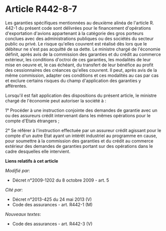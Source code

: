 # Article R442-8-7

Les garanties spécifiques mentionnées au deuxième alinéa de l'article R. 442-1 du présent code sont délivrées pour le
financement d'opérations d'exportation d'avions appartenant à la catégorie des gros porteurs conclues avec des
administrations publiques ou des sociétés du secteur public ou privé. Le risque qu'elles couvrent est réalisé dès lors que le
débiteur ne s'est pas acquitté de sa dette. Le ministre chargé de l'économie définit, après avis de la commission des
garanties et du crédit au commerce extérieur, les conditions d'octroi de ces garanties, les modalités de leur mise en oeuvre
et, le cas échéant, du transfert de leur bénéfice au profit des cessionnaires des créances qu'elles couvrent. Il peut, après
avis de la même commission, adapter ces conditions et ces modalités au cas par cas et exclure certains risques du champ
d'application des garanties y afférentes.

Lorsqu'il est fait application des dispositions du présent article, le ministre chargé de l'économie peut autoriser la
société à : 

1° Procéder à une instruction conjointe des demandes de garantie avec un ou des assureurs crédit intervenant dans les mêmes
opérations pour le compte d'Etats étrangers ; 

2° Se référer à l'instruction effectuée par un assureur crédit agissant pour le compte d'un autre Etat ayant un intérêt
industriel au programme en cause, pour soumettre à la commission des garanties et du crédit au commerce extérieur des
demandes de garanties portant sur des opérations dans le cadre desquelles elle intervient.

**Liens relatifs à cet article**

_Modifié par_:

  - Décret n°2009-1202 du 8 octobre 2009 - art. 5

_Cité par_:

  - Décret n°2013-425 du 24 mai 2013 (V)
  - Code des assurances - art. R442-1 (M)

_Nouveaux textes_:

  - Code des assurances - art. R442-3 (V)
